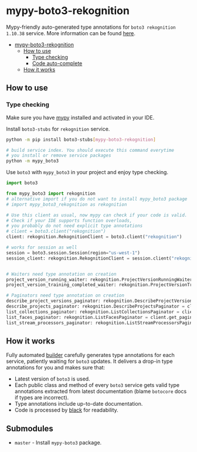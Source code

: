 # mypy-boto3-rekognition

Mypy-friendly auto-generated type annotations for `boto3 rekognition 1.10.38` service.
More information can be found [here](https://github.com/vemel/mypy_boto3).

- [mypy-boto3-rekognition](#mypy-boto3-rekognition)
  - [How to use](#how-to-use)
    - [Type checking](#type-checking)
    - [Code auto-complete](#code-auto-complete)
  - [How it works](#how-it-works)

## How to use

### Type checking

Make sure you have [mypy](https://github.com/python/mypy) installed and activated in your IDE.

Install `boto3-stubs` for `rekognition` service.

```bash
python -m pip install boto3-stubs[mypy-boto3-rekognition]

# build service index. You should execute this command everytime
# you install or remove service packages
python -m mypy_boto3
```

Use `boto3` with `mypy_boto3` in your project and enjoy type checking.

```python
import boto3

from mypy_boto3 import rekognition
# alternative import if you do not want to install mypy_boto3 package
# import mypy_boto3_rekognition as rekognition

# Use this client as usual, now mypy can check if your code is valid.
# Check if your IDE supports function overloads,
# you probably do not need explicit type annotations
# client = boto3.client("rekognition")
client: rekognition.RekognitionClient = boto3.client("rekognition")

# works for session as well
session = boto3.session.Session(region="us-west-1")
session_client: rekognition.RekognitionClient = session.client("rekognition")


# Waiters need type annotation on creation
project_version_running_waiter: rekognition.ProjectVersionRunningWaiter = client.get_waiter("project_version_running")
project_version_training_completed_waiter: rekognition.ProjectVersionTrainingCompletedWaiter = client.get_waiter("project_version_training_completed")

# Paginators need type annotation on creation
describe_project_versions_paginator: rekognition.DescribeProjectVersionsPaginator = client.get_paginator("describe_project_versions")
describe_projects_paginator: rekognition.DescribeProjectsPaginator = client.get_paginator("describe_projects")
list_collections_paginator: rekognition.ListCollectionsPaginator = client.get_paginator("list_collections")
list_faces_paginator: rekognition.ListFacesPaginator = client.get_paginator("list_faces")
list_stream_processors_paginator: rekognition.ListStreamProcessorsPaginator = client.get_paginator("list_stream_processors")
```

## How it works

Fully automated [builder](https://github.com/vemel/mypy_boto3) carefully generates
type annotations for each service, patiently waiting for `boto3` updates. It delivers
a drop-in type annotations for you and makes sure that:

- Latest version of `boto3` is used.
- Each public class and method of every `boto3` service gets valid type annotations
  extracted from latest documentation (blame `botocore` docs if types are incorrect).
- Type annotations include up-to-date documentation.
- Code is processed by [black](https://github.com/psf/black) for readability.

## Submodules

- `master` - Install `mypy-boto3` package.